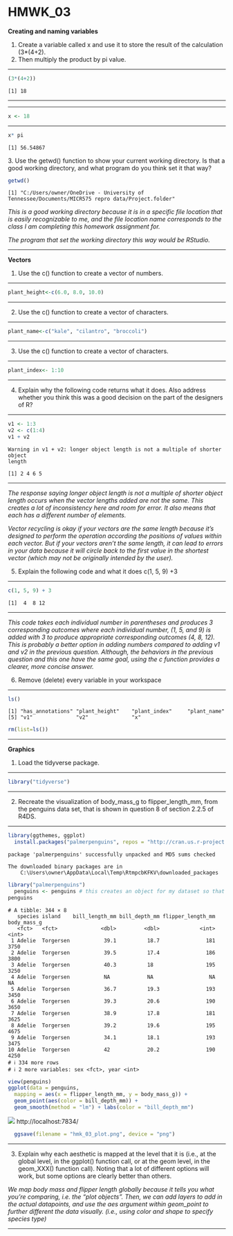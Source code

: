 # HMWK_03

**Creating and naming variables**  
1. Create a variable called x and use it to store the result of the
calculation (3\*(4+2).  
2. Then multiply the product by pi value.

------------------------------------------------------------------------

``` r
(3*(4+2))  
```

    [1] 18

------------------------------------------------------------------------

------------------------------------------------------------------------

``` r
x <- 18  
```

------------------------------------------------------------------------

``` r
x* pi
```

    [1] 56.54867

3\. Use the getwd() function to show your current working directory. Is
that a good working directory, and what program do you think set it that
way?

``` r
getwd() 
```

    [1] "C:/Users/owner/OneDrive - University of Tennessee/Documents/MICR575 repro data/Project.folder"

*This is a good working directory because it is in a specific file
location that is easily recognizable to me, and the file location name
corresponds to the class I am completing this homework assignment for.*

*The program that set the working directory this way would be RStudio.*

------------------------------------------------------------------------

**Vectors**  
1. Use the c() function to create a vector of numbers.

------------------------------------------------------------------------

``` r
plant_height<-c(6.0, 8.0, 10.0)  
```

------------------------------------------------------------------------

2.  Use the c() function to create a vector of characters.

------------------------------------------------------------------------

``` r
plant_name<-c("kale", "cilantro", "broccoli")  
```

------------------------------------------------------------------------

3.  Use the c() function to create a vector of characters.

------------------------------------------------------------------------

``` r
plant_index<- 1:10  
```

------------------------------------------------------------------------

4.  Explain why the following code returns what it does. Also address
    whether you think this was a good decision on the part of the
    designers of R?

------------------------------------------------------------------------

``` r
v1 <- 1:3  
v2 <- c(1:4)  
v1 + v2  
```

    Warning in v1 + v2: longer object length is not a multiple of shorter object
    length

    [1] 2 4 6 5

------------------------------------------------------------------------

*The response saying longer object length is not a multiple of shorter
object length occurs when the vector lengths added are not the same.
This creates a lot of inconsistency here and room for error. It also
means that each has a different number of elements.*

*Vector recycling is okay if your vectors are the same length because
it’s designed to perform the operation according the positions of values
within each vector. But if your vectors aren’t the same length, it can
lead to errors in your data because it will circle back to the first
value in the shortest vector (which may not be originally intended by
the user).*

5.  Explain the following code and what it does c(1, 5, 9) +3

------------------------------------------------------------------------

``` r
c(1, 5, 9) + 3  
```

    [1]  4  8 12

------------------------------------------------------------------------

*This code takes each individual number in parentheses and produces 3
corresponding outcomes where each individual number, (1, 5, and 9) is
added with 3 to produce appropriate corresponding outcomes (4, 8, 12).
This is probably a better option in adding numbers compared to adding v1
and v2 in the previous question. Although, the behaviors in the previous
question and this one have the same goal, using the c function provides
a clearer, more concise answer.*

6.  Remove (delete) every variable in your workspace

------------------------------------------------------------------------

``` r
ls()  
```

    [1] "has_annotations" "plant_height"    "plant_index"     "plant_name"     
    [5] "v1"              "v2"              "x"              

``` r
rm(list=ls())  
```

------------------------------------------------------------------------

**Graphics**

1.  Load the tidyverse package.

------------------------------------------------------------------------

``` r
library("tidyverse")
```

------------------------------------------------------------------------

2.  Recreate the visualization of body_mass_g to flipper_length_mm, from
    the penguins data set, that is shown in question 8 of section 2.2.5
    of R4DS.

------------------------------------------------------------------------

``` r
library(ggthemes, ggplot)
  install.packages("palmerpenguins", repos = "http://cran.us.r-project.org") 
```

    package 'palmerpenguins' successfully unpacked and MD5 sums checked

    The downloaded binary packages are in
        C:\Users\owner\AppData\Local\Temp\RtmpcbKFKV\downloaded_packages

``` r
library("palmerpenguins") 
  penguins <- penguins # this creates an object for my dataset so that I can see it in my global environment
penguins  
```

    # A tibble: 344 × 8
       species island    bill_length_mm bill_depth_mm flipper_length_mm body_mass_g
       <fct>   <fct>              <dbl>         <dbl>             <int>       <int>
     1 Adelie  Torgersen           39.1          18.7               181        3750
     2 Adelie  Torgersen           39.5          17.4               186        3800
     3 Adelie  Torgersen           40.3          18                 195        3250
     4 Adelie  Torgersen           NA            NA                  NA          NA
     5 Adelie  Torgersen           36.7          19.3               193        3450
     6 Adelie  Torgersen           39.3          20.6               190        3650
     7 Adelie  Torgersen           38.9          17.8               181        3625
     8 Adelie  Torgersen           39.2          19.6               195        4675
     9 Adelie  Torgersen           34.1          18.1               193        3475
    10 Adelie  Torgersen           42            20.2               190        4250
    # ℹ 334 more rows
    # ℹ 2 more variables: sex <fct>, year <int>

``` r
view(penguins) 
ggplot(data = penguins,
  mapping = aes(x = flipper_length_mm, y = body_mass_g)) + 
  geom_point(aes(color = bill_depth_mm)) + 
  geom_smooth(method = "lm") + labs(color = "bill_depth_mm")
```


![](HMWK_03_files/figure-commonmark/unnamed-chunk-12-1.png)
http://localhost:7834/ 
``` r
  ggsave(filename = "hmk_03_plot.png", device = "png")
```
------------------------------------------------------------------------

3.  Explain why each aesthetic is mapped at the level that it is (i.e.,
    at the global level, in the ggplot() function call, or at the geom
    level, in the geom_XXX() function call). Noting that a lot of
    different options will work, but some options are clearly better
    than others.

*We map body mass and flipper length globally because it tells you what
you’re comparing, i.e. the “plot objects”. Then, we can add layers to
add in the actual datapoints, and use the aes argument within geom_point
to further different the data visually. (i.e., using color and shape to
specify species type)*

------------------------------------------------------------------------
 

